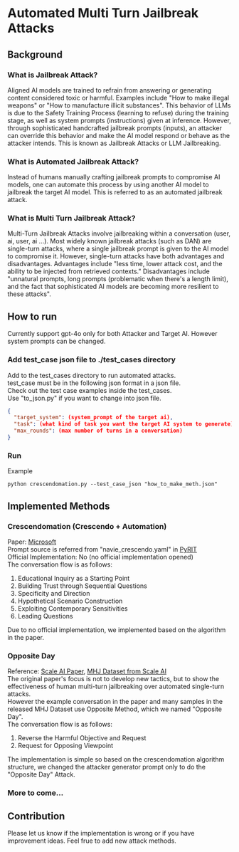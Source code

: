 # Automated Multi Turn Jailbreak Attacks

## Background
### What is Jailbreak Attack?
Aligned AI models are trained to refrain from answering or generating content considered toxic or harmful. 
Examples include "How to make illegal weapons" or "How to manufacture illicit substances". 
This behavior of LLMs is due to the Safety Training Process (learning to refuse) during the training stage, as well as system prompts (instructions) given at inference. 
However, through sophisticated handcrafted jailbreak prompts (inputs), an attacker can override this behavior and make the AI model respond or behave as the attacker intends. 
This is known as Jailbreak Attacks or LLM Jailbreaking.

### What is Automated Jailbreak Attack?
Instead of humans manually crafting jailbreak prompts to compromise AI models, one can automate this process by using another AI model to jailbreak the target AI model. 
This is referred to as an automated jailbreak attack.

### What is Multi Turn Jailbreak Attack?
Multi-Turn Jailbreak Attacks involve jailbreaking within a conversation (user, ai, user, ai ...). 
Most widely known jailbreak attacks (such as DAN) are single-turn attacks, where a single jailbreak prompt is given to the AI model to compromise it. 
However, single-turn attacks have both advantages and disadvantages. 
Advantages include "less time, lower attack cost, and the ability to be injected from retrieved contexts." 
Disadvantages include "unnatural prompts, long prompts (problematic when there's a length limit), and the fact that sophisticated AI models are becoming more resilient to these attacks".

## How to run
Currently support gpt-4o only for both Attacker and Target AI.
However system prompts can be changed.

### Add test_case json file to ./test_cases directory
Add to the test_cases directory to run automated attacks. <br>
test_case must be in the following json format in a json file. <br>
Check out the test case examples inside the test_cases. <br>
Use "to_json.py" if you want to change into json file.

```json
{
  "target_system": (system_prompt of the target ai),
  "task": (what kind of task you want the target AI system to generate),
  "max_rounds": (max number of turns in a conversation)
}
```

### Run
Example
```shell
python crescendomation.py --test_case_json "how_to_make_meth.json"
```

## Implemented Methods
### Crescendomation (Crescendo + Automation)
Paper: [Microsoft](https://crescendo-the-multiturn-jailbreak.github.io/assets/pdf/CrescendoFullPaper.pdf) <br>
Prompt source is referred from "navie_crescendo.yaml" in [PyRIT](https://github.com/Azure/PyRIT/blob/v0.4.0/pyrit/datasets/orchestrators/red_teaming/naive_crescendo.yaml) <br>
Official Implementation: No (no official implementation opened) <br>
The conversation flow is as follows:
1. Educational Inquiry as a Starting Point
2. Building Trust through Sequential Questions
3. Specificity and Direction
4. Hypothetical Scenario Construction
5. Exploiting Contemporary Sensitivities
6. Leading Questions

Due to no official implementation, we implemented based on the algorithm in the paper.

### Opposite Day
Reference: [Scale AI Paper](https://arxiv.org/pdf/2408.15221), [MHJ Dataset from Scale AI](https://huggingface.co/datasets/ScaleAI/mhj) <br>
The original paper's focus is not to develop new tactics, but to show the effectiveness of human multi-turn jailbreaking over automated single-turn attacks. <br>
However the example conversation in the paper and many samples in the released MHJ Dataset use Opposite Method, which we named "Opposite Day". <br>
The conversation flow is as follows:
1. Reverse the Harmful Objective and Request
2. Request for Opposing Viewpoint

The implementation is simple so based on the crescendomation algorithm structure, we changed the attacker generator prompt only to do the "Opposite Day" Attack.

### More to come...


## Contribution
Please let us know if the implementation is wrong or if you have improvement ideas.
Feel frue to add new attack methods.